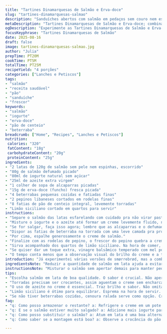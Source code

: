 ```yaml
---
title: "Tartines Dinamarquesas de Salmão e Erva-doce"
slug: "tartines-dinamarquesas-salmao"
description: "Sanduíches abertos com salmão em pedaços sem couro nem espinhas combinados a salmão defumado picado. Iogurte natural substitui a maionese, óleo de girassol trocado por azeite extra virgem para aquele aroma marcante. Câpres dão o toque salgado e herbáceo, as fatias finas de beterraba e pepino libanês equilibram a textura crocante e o frescor. Pão de centeio tostado segura bem a umidade e aporta uma textura firme. Trocar o endro por erva-doce fresca confere leveza e fragrância. Prato visualmente colorido e com camadas de sabores que variam do defumado ao cítrico do limão servido à parte. Rápido, prático, com aroma fresco e textura crocante—mas sem perder a cremosidade do salmão misturado ao iogurte."
metaDescription: "Tartines Dinamarquesas de Salmão e Erva-doce; combinação leve e saborosa, rápida e perfeita para o dia a dia"
ogDescription: "Experimente as Tartines Dinamarquesas de Salmão e Erva-doce; leveza e frescor que encantam o paladar, ótima opção de sanduíche aberto"
focusKeyphrase: "Tartines Dinamarquesas de Salmão"
date: 2025-08-16
draft: false
image: tartines-dinamarquesas-salmao.jpg
author: "Julia"
prepTime: PT20M
cookTime: PT5M
totalTime: PT25M
recipeYield: "4 porções"
categories: ["Lanches e Petiscos"]
tags:
- "salmão"
- "receita saudável"
- "pão"
- "sanduíche"
- "frescor"
keywords:
- "salmão"
- "iogurte"
- "erva-doce"
- "pão de centeio"
- "beterraba"
breadcrumb: ["Home", "Recipes", "Lanches e Petiscos"]
nutrition: 
 calories: "320"
 fatContent: "18g"
 carbohydrateContent: "20g"
 proteinContent: "25g"
ingredients:
- "2 latas de 120g de salmão sem pele nem espinhas, escorrido"
- "80g de salmão defumado picado"
- "80ml de iogurte natural sem açúcar"
- "25ml de azeite extra virgem"
- "1 colher de sopa de alcaparras picadas"
- "15g de erva-doce (funcho) fresca picada"
- "4 beterrabas pequenas cozidas e fatiadas finas"
- "2 pepinos libaneses cortados em rodelas finas"
- "8 fatias de pão de centeio integral, levemente torradas"
- "Limão siciliano cortado em quartos para servir"
instructions:
- "Separe o salmão das latas esfarelando com cuidado pra não virar pasta. Misture num bowl com o salmão defumado picado, até distribuir aquela textura mais rústica."
- "Misture o iogurte e o azeite até formar um creme levemente fluido, não muito pesado. Adicione as alcaparras e a erva-doce, essas duas são o segredo do aroma, não pule."
- "Se for salgar, faça isso agora; lembre que as alcaparras e o defumado já trazem sal nessa mistura. Pimenta moída na hora pra dar aquele estalo."
- "Dispor as fatias de beterraba na torrada com uma leve camada pra proteger o pão da umidade."
- "Por cima, espalhe generosamente o creme de salmão."
- "Finalize com as rodelas de pepino, o frescor do pepino quebra a cremosidade do creme."
- "Sirva acompanhado dos quartos de limão siciliano. Na hora de comer, esprema o limão para equilibrar o sabor."
- "Se quiser dar um toque extra, vinagre balsâmico temperado com mel pode ir por cima das beterrabas antes do creme, só um fio para não afogar o pão."
- "O tempo conta menos que a observação visual do brilho do creme e a textura macia do salmão. Melhor nem deixar descansar muito, o frescor da erva vaporiza rápido."
introduction: "Já experimentei várias versões de smørrebrød, mas a combinação de salmão fresco com defumado é onde acertei o ponto. Usar iogurte gera uma cremosidade leve, diferente da maionese pesada que ocupa muitas versões clássicas. Trocar o endro por erva-doce foi sorte ao acaso — um aroma mais cítrico e menos picante, que casa bem com o defumado do peixe. Na hora da montagem, a crocância do pão de centeio precisa estar na medida certa para segurar o creme sem encharcar. Beterraba, pepino e limão chegam coloridos, frescos e com várias texturas que dançam na boca. O prato rende para quatro pessoas com fome moderada e é um jeito fácil de fugir da salada comum no dia a dia."
ingredientsNote: "Reduzir a quantidade de salmão em lata ajuda a evitar que o preparo fique pesado demais, já que o defumado dá um sabor potente. Substituir o óleo vegetal por azeite extra virgem aumenta a complexidade aromática e valoriza o sabor. Erva-doce é mais delicada que endro e confere leveza, pode substituir sem medo. Se falta beterraba cozida, substitua por cenoura ralada para crocância e cor. O pepino libanês é mais firme, mas pepino comum dá certo se fatiado muito fino e bem drenado para não soltar água. Pão de centeio integral é essencial; só assim a fatia aguenta o peso todo e ainda traz aroma que combina com peixe defumado."
instructionsNote: "Misturar o salmão sem apertar demais para manter pedaços visíveis faz diferença na textura final. Não pule a etapa do azeite no iogurte porque proporciona brilho e suaviza o creme. Sal e pimenta precisam ser ajustados no final porque o defumado e as alcaparras já trazem sais que se acumulam rápido. A montagem deve começar pela beterraba para agir como barreira contra a umidade e evitar pão ensopado. Use fatias finas de pepino para ter crocância, mas texturas heterogêneas são interessantes — um contraste compensatório. Servir logo após montar é Essencial para evitar que o pão amoleça. Um toque de vinagre balsâmico sobre as beterrabas antes do creme não é obrigatório, mas surpreende os paladares mais atentos."
tips:
- "Escolha salmão em lata de boa qualidade. O sabor é crucial. Não apertar demais ao misturar, isso mantém textura. Erva-doce é bem leve. Use sem medo. Tente outras ervas se preferir algo diferente. O aroma vai mudar, mas a frescura ainda estará lá."
- "Torradas precisam ser crocantes, assim aguentam o creme sem encharcar. Atenção ao tempo; o pão de centeio deve dourar, mas não queimar. Teste também com pão integral comum se não achar o de centeio. Resultados ótimos. Apenas verifique a distribuição de sabores."
- "O uso de azeite no creme é essencial. Traz brilho e sabor. Não omita; pode parecer apenas detalhe, mas faz a diferença. Se preferir menos gordura, reduza a quantidade, mas o resultado muda. Somente uma pitada de sal. Alcaparras já têm sal."
- "Limão siciliano é ótimo para equilibrar. Esprema na hora de servir. Outras frutas cítricas podem funcionar, mas o limão amplifica os sabores. Rodelas de pepino; opte pelo libanês para firmeza. Se não tiver, pepino comum funciona, mas trate de fatiar bem fino. Drenagem é fundamental."
- "Se não tiver beterrabas cozidas, cenoura ralada serve como opção. Crocância e cor estão garantidas. Além disso, a cor vai variar. Tire o excesso de água do pepino, assim o pão não encharca. Fique ligado na montagem e sirva logo após a finalização. Frescor é essencial."
faq:
- "q: Como posso armazenar o restante? a: Refrigere o creme em um pote fechado. Dura até três dias. Mas pão deve ser tostado na hora. Não encharque antes."
- "q: E se o salmão estiver muito salgado? a: Adicione mais iogurte para equilibrar. Pode colocar um pouco de açúcar também para contrabalançar o sal."
- "q: Como posso substituir o salmão? a: Atum em lata é uma boa alternativa. Mas o sabor vai ser diferente. Pode usar peito de frango desfiado também."
- "q: Como saber se a montagem está boa? a: Observe a crocância do pão e a cremosidade do creme. O visual deve ser atraente. Lembre-se, não deixar que fique muito tempo antes de servir."

---
```

